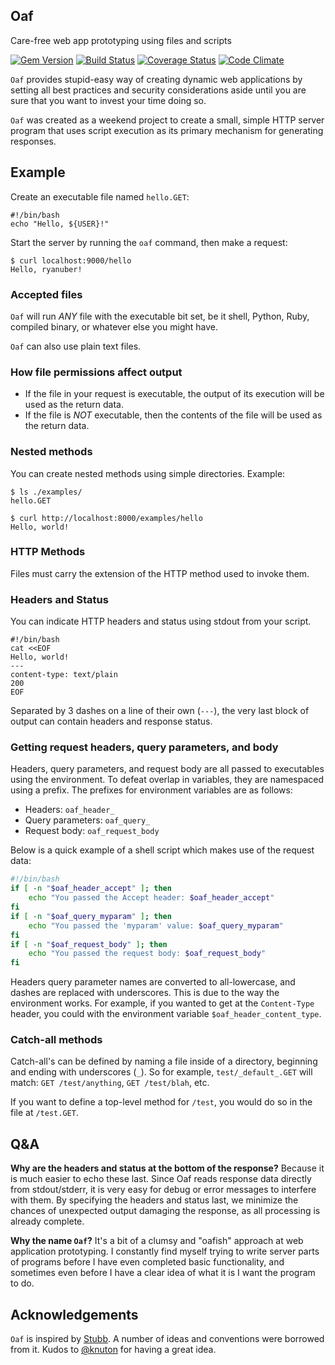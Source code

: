 Oaf
---

Care-free web app prototyping using files and scripts

[![Gem Version](https://badge.fury.io/rb/oaf.png)](http://badge.fury.io/rb/oaf)
[![Build Status](https://travis-ci.org/ryanuber/oaf.png)](https://travis-ci.org/ryanuber/oaf)
[![Coverage Status](https://coveralls.io/repos/ryanuber/oaf/badge.png)](https://coveralls.io/r/ryanuber/oaf)
[![Code
Climate](https://codeclimate.com/github/ryanuber/oaf.png)](https://codeclimate.com/github/ryanuber/oaf)

`Oaf` provides stupid-easy way of creating dynamic web applications by setting
all best practices and security considerations aside until you are sure that you
want to invest your time doing so.

`Oaf` was created as a weekend project to create a small, simple HTTP server
program that uses script execution as its primary mechanism for generating
responses.

Example
-------

Create an executable file named `hello.GET`:
```
#!/bin/bash
echo "Hello, ${USER}!"
```

Start the server by running the `oaf` command, then make a request:
```
$ curl localhost:9000/hello
Hello, ryanuber!
```

### Accepted files
`Oaf` will run *ANY* file with the executable bit set, be it shell, Python, Ruby,
compiled binary, or whatever else you might have.

`Oaf` can also use plain text files.

### How file permissions affect output
* If the file in your request is executable, the output of its execution will
  be used as the return data.
* If the file is *NOT* executable, then the contents of the file will be used
  as the return data.

### Nested methods
You can create nested methods using simple directories. Example:
```
$ ls ./examples/
hello.GET

$ curl http://localhost:8000/examples/hello
Hello, world!
```

### HTTP Methods
Files must carry the extension of the HTTP method used to invoke them.

### Headers and Status
You can indicate HTTP headers and status using stdout from your script.

```
#!/bin/bash
cat <<EOF
Hello, world!
---
content-type: text/plain
200
EOF
```

Separated by 3 dashes on a line of their own (`---`), the very last block
of output can contain headers and response status.

### Getting request headers, query parameters, and body
Headers, query parameters, and request body are all passed to executables using
the environment. To defeat overlap in variables, they are namespaced using a
prefix. The prefixes for environment variables are as follows:

* Headers: `oaf_header_`
* Query parameters: `oaf_query_`
* Request body: `oaf_request_body`

Below is a quick example of a shell script which makes use of the request data:
```bash
#!/bin/bash
if [ -n "$oaf_header_accept" ]; then
    echo "You passed the Accept header: $oaf_header_accept"
fi
if [ -n "$oaf_query_myparam" ]; then
    echo "You passed the 'myparam' value: $oaf_query_myparam"
fi
if [ -n "$oaf_request_body" ]; then
    echo "You passed the request body: $oaf_request_body"
fi
```

Headers query parameter names are converted to all-lowercase, and dashes are
replaced with underscores. This is due to the way the environment works. For
example, if you wanted to get at the `Content-Type` header, you could with the
environment variable `$oaf_header_content_type`.

### Catch-all methods
Catch-all's can be defined by naming a file inside of a directory, beginning and
ending with underscores (`_`). So for example, `test/_default_.GET` will match:
`GET /test/anything`, `GET /test/blah`, etc.

If you want to define a top-level method for `/test`, you would do so in the
file at `/test.GET`.

Q&A
---
**Why are the headers and status at the bottom of the response?**
Because it is much easier to echo these last. Since Oaf reads response
data directly from stdout/stderr, it is very easy for debug or error messages
to interfere with them. By specifying the headers and status last, we minimize
the chances of unexpected output damaging the response, as all processing is
already complete.

**Why the name `Oaf`?**
It's a bit of a clumsy and "oafish" approach at web application prototyping. I
constantly find myself trying to write server parts of programs before I have
even completed basic functionality, and sometimes even before I have a clear
idea of what it is I want the program to do.

Acknowledgements
----------------

`Oaf` is inspired by [Stubb](https://github.com/knuton/stubb). A number of ideas
and conventions were borrowed from it. Kudos to
[@knuton](https://github.com/knuton) for having a great idea.
